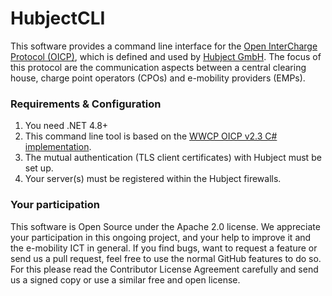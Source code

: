 # HubjectCLI

This software provides a command line interface for the [Open InterCharge Protocol (OICP)](https://github.com/hubject/oicp/),
which is defined and used by [Hubject GmbH](http://www.hubject.com). The focus
of this protocol are the communication aspects between a central clearing house,
charge point operators (CPOs) and e-mobility providers (EMPs).

### Requirements & Configuration

1. You need .NET 4.8+
2. This command line tool is based on the [WWCP OICP v2.3 C# implementation](https://github.com/OpenChargingCloud/WWCP_OICP).
3. The mutual authentication (TLS client certificates) with Hubject must be set up.
4. Your server(s) must be registered within the Hubject firewalls.

### Your participation

This software is Open Source under the Apache 2.0 license. We appreciate
your participation in this ongoing project, and your help to improve it
and the e-mobility ICT in general. If you find bugs, want to request a
feature or send us a pull request, feel free to use the normal GitHub
features to do so. For this please read the Contributor License Agreement
carefully and send us a signed copy or use a similar free and open license.
